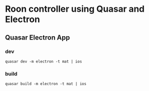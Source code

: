 # Roon controller using Quasar and Electron

## Quasar Electron App
### dev
`quasar dev -m electron -t mat | ios`

### build
`quasar build -m electron -t mat | ios`
